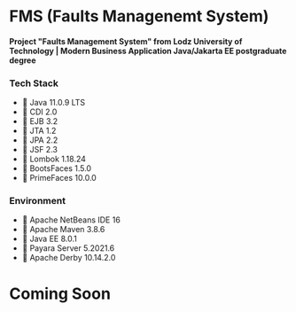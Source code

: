 # FMS (Faults Managenemt System)


#### Project "Faults Management System" from Lodz University of Technology | Modern Business Application Java/Jakarta EE postgraduate degree


### Tech Stack
* 🔶 Java 11.0.9 LTS
* 🔶 CDI 2.0
* 🔶 EJB 3.2
* 🔶 JTA 1.2
* 🔶 JPA 2.2
* 🔶 JSF 2.3
* 🔶 Lombok 1.18.24
* 🔶 BootsFaces 1.5.0
* 🔶 PrimeFaces 10.0.0


### Environment
* 🔶 Apache NetBeans IDE 16
* 🔶 Apache Maven 3.8.6
* 🔶 Java EE 8.0.1
* 🔶 Payara Server 5.2021.6
* 🔶 Apache Derby 10.14.2.0


# Coming Soon
